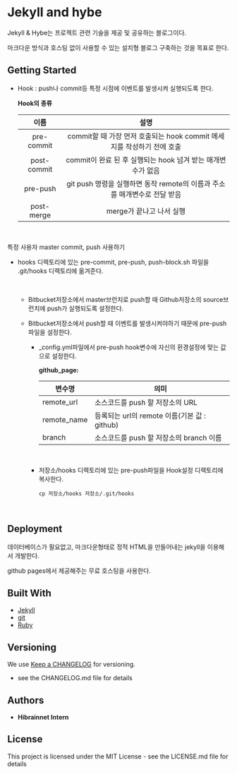 # Jekyll and hybe

Jekyll & Hybe는 프로젝트 관련 기술을 제공 및 공유하는 블로그이다. 

마크다운 방식과 호스팅 없이 사용할 수 있는 설치형 블로그 구축하는 것을 목표로 한다. 


## Getting Started

- Hook : push나 commit등 특정 시점에 이벤트를 발생시켜 실행되도록 한다.

  **Hook의 종류**

  |     이름      |                    설명                    |
  | :---------: | :--------------------------------------: |
  | pre-commit  | commit할 때 가장 먼저 호출되는 hook  commit 메세지를 작성하기 전에 호출 |
  | post-commit | commit이 완료 된 후 실행되는 hook  넘겨 받는 매개변수가 없음 |
  |  pre-push   | git push 명령을 실행하면 동작  remote의 이름과 주소를 매개변수로 전달 받음 |
  | post-merge  |             merge가 끝나고 나서 실행             |

  <br>

특정 사용자 master commit, push 사용하기 

- hooks 디렉토리에 있는 pre-commit, pre-push, push-block.sh 파일을 .git/hooks 디렉토리에 옮겨준다. 

  <br>

  - Bitbucket저장소에서  master브런치로 push할 때 Github저장소의 source브런치에 push가 실행되도록 설정한다.

  - Bitbucket저장소에서 push할 때 이벤트를 발생시켜야하기 때문에 pre-push파일을 설정한다.

    - _config.yml파일에서 pre-push hook변수에 자신의 환경설정에 맞는 값으로 설정한다.

        **github_page:**

        | 변수명         | 의미                                 |
        | ----------- | ---------------------------------- |
        | remote_url  | 소스코드를 push 할 저장소의 URL              |
        | remote_name | 등록되는 url의 remote 이름(기본 값 : github) |
        | branch      | 소스코드를 push 할 저장소의 branch 이름        |

        <br>

    - 저장소/hooks 디렉토리에 있는 pre-push파일을 Hook설정 디렉토리에 복사한다.

        <pre><code>cp 저장소/hooks 저장소/.git/hooks</code></pre>

  ​


## Deployment

데이터베이스가 필요없고, 마크다운형태로 정적 HTML을 만들어내는 jekyll을 이용해서 개발한다. 

github pages에서 제공해주는 무료 호스팅을 사용한다.  


## Built With
* [Jekyll](http://https://jekyllrb.com/) 
* [git](https://github.com/)
* [Ruby](https://www.ruby-lang.org/ko/) 



## Versioning
We use [Keep a CHANGELOG](http://keepachangelog.com/en/0.3.0/) for versioning.
- see the CHANGELOG.md file for details 




## Authors
* **Hibrainnet Intern** 




## License
This project is licensed under the MIT License - see the LICENSE.md file for details

